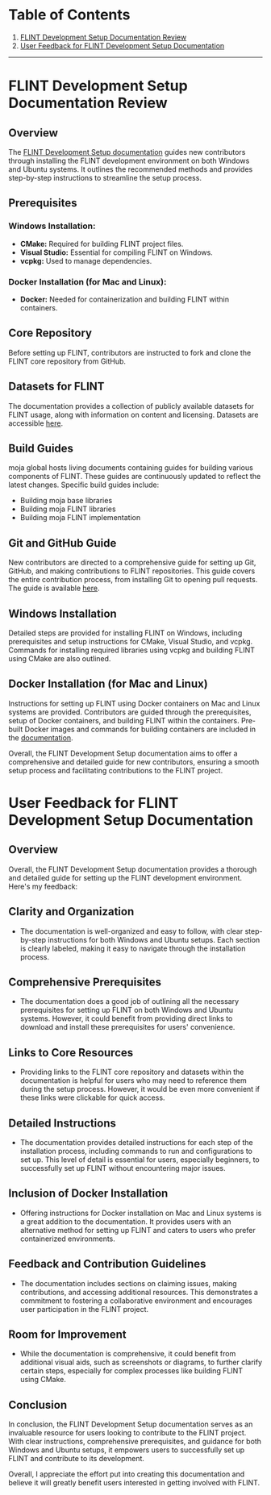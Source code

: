 # Table of Contents

1. [FLINT Development Setup Documentation Review](#flint-development-setup-documentation-review)
2. [User Feedback for FLINT Development Setup Documentation](#user-feedback-for-flint-development-setup-documentation)

---


# FLINT Development Setup Documentation Review

## Overview
The [FLINT Development Setup documentation](https://github.com/moja-global/FLINT) guides new contributors through installing the FLINT development environment on both Windows and Ubuntu systems. It outlines the recommended methods and provides step-by-step instructions to streamline the setup process.

## Prerequisites
### Windows Installation:
- **CMake:** Required for building FLINT project files.
- **Visual Studio:** Essential for compiling FLINT on Windows.
- **vcpkg:** Used to manage dependencies.

### Docker Installation (for Mac and Linux):
- **Docker:** Needed for containerization and building FLINT within containers.

## Core Repository
Before setting up FLINT, contributors are instructed to fork and clone the FLINT core repository from GitHub.

## Datasets for FLINT
The documentation provides a collection of publicly available datasets for FLINT usage, along with information on content and licensing. Datasets are accessible [here](https://github.com/moja-global/FLINT#datasets-for-flint).

## Build Guides
moja global hosts living documents containing guides for building various components of FLINT. These guides are continuously updated to reflect the latest changes. Specific build guides include:
- Building moja base libraries
- Building moja FLINT libraries
- Building moja FLINT implementation

## Git and GitHub Guide
New contributors are directed to a comprehensive guide for setting up Git, GitHub, and making contributions to FLINT repositories. This guide covers the entire contribution process, from installing Git to opening pull requests. The guide is available [here](https://github.com/moja-global/FLINT#git-and-github-guide).

## Windows Installation
Detailed steps are provided for installing FLINT on Windows, including prerequisites and setup instructions for CMake, Visual Studio, and vcpkg. Commands for installing required libraries using vcpkg and building FLINT using CMake are also outlined.

## Docker Installation (for Mac and Linux)
Instructions for setting up FLINT using Docker containers on Mac and Linux systems are provided. Contributors are guided through the prerequisites, setup of Docker containers, and building FLINT within the containers. Pre-built Docker images and commands for building containers are included in the [documentation](https://github.com/moja-global/FLINT#docker-installation-for-mac-and-linux-variants).

Overall, the FLINT Development Setup documentation aims to offer a comprehensive and detailed guide for new contributors, ensuring a smooth setup process and facilitating contributions to the FLINT project.

# User Feedback for FLINT Development Setup Documentation

## Overview
Overall, the FLINT Development Setup documentation provides a thorough and detailed guide for setting up the FLINT development environment. Here's my feedback:

## Clarity and Organization
- The documentation is well-organized and easy to follow, with clear step-by-step instructions for both Windows and Ubuntu setups. Each section is clearly labeled, making it easy to navigate through the installation process.

## Comprehensive Prerequisites
- The documentation does a good job of outlining all the necessary prerequisites for setting up FLINT on both Windows and Ubuntu systems. However, it could benefit from providing direct links to download and install these prerequisites for users' convenience.

## Links to Core Resources
- Providing links to the FLINT core repository and datasets within the documentation is helpful for users who may need to reference them during the setup process. However, it would be even more convenient if these links were clickable for quick access.

## Detailed Instructions
- The documentation provides detailed instructions for each step of the installation process, including commands to run and configurations to set up. This level of detail is essential for users, especially beginners, to successfully set up FLINT without encountering major issues.

## Inclusion of Docker Installation
- Offering instructions for Docker installation on Mac and Linux systems is a great addition to the documentation. It provides users with an alternative method for setting up FLINT and caters to users who prefer containerized environments.

## Feedback and Contribution Guidelines
- The documentation includes sections on claiming issues, making contributions, and accessing additional resources. This demonstrates a commitment to fostering a collaborative environment and encourages user participation in the FLINT project.

## Room for Improvement
- While the documentation is comprehensive, it could benefit from additional visual aids, such as screenshots or diagrams, to further clarify certain steps, especially for complex processes like building FLINT using CMake.

## Conclusion
In conclusion, the FLINT Development Setup documentation serves as an invaluable resource for users looking to contribute to the FLINT project. With clear instructions, comprehensive prerequisites, and guidance for both Windows and Ubuntu setups, it empowers users to successfully set up FLINT and contribute to its development.

Overall, I appreciate the effort put into creating this documentation and believe it will greatly benefit users interested in getting involved with FLINT.

